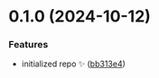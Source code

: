 # 0.1.0 (2024-10-12)

### Features

- initialized repo ✨ ([bb313e4](https://github.com/stevin-wilson/ephrem/commit/bb313e4b1e02f25b6f467cdf60dfc9b17f9e8358))
